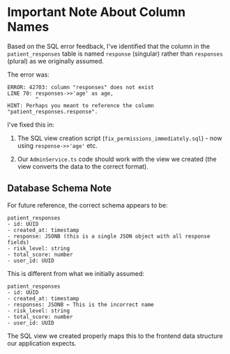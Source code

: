 # Important Note About Column Names

Based on the SQL error feedback, I've identified that the column in the `patient_responses` table is named `response` (singular) rather than `responses` (plural) as we originally assumed.

The error was:
```
ERROR: 42703: column "responses" does not exist
LINE 70: responses->>'age' as age,
         ^
HINT: Perhaps you meant to reference the column "patient_responses.response".
```

I've fixed this in:

1. The SQL view creation script (`fix_permissions_immediately.sql`) - now using `response->>'age'` etc.

2. Our `AdminService.ts` code should work with the view we created (the view converts the data to the correct format).

## Database Schema Note

For future reference, the correct schema appears to be:

```
patient_responses
- id: UUID
- created_at: timestamp
- response: JSONB (this is a single JSON object with all response fields)
- risk_level: string
- total_score: number
- user_id: UUID
```

This is different from what we initially assumed:
```
patient_responses
- id: UUID
- created_at: timestamp
- responses: JSONB ← This is the incorrect name
- risk_level: string
- total_score: number
- user_id: UUID
```

The SQL view we created properly maps this to the frontend data structure our application expects.

